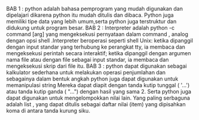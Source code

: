BAB 1 : python adalah bahasa pemprogram yang mudah digunakan dan dipelajari dikarena python itu mudah ditulis dan dibaca. Python juga  memiliki tipe data yang lebih umum,serta python juga terstruktur dan didukung untuk program besar.
BAB 2 : Interpreter adalah python  -c command [arg] yang mengeksekusi pernyataan dalam command , analog dengan opsi shell .Interpreter beroperasi seperti shell Unix: ketika dipanggil dengan input standar yang terhubung ke perangkat tty, ia membaca dan mengeksekusi perintah secara interaktif; ketika dipanggil dengan argumen nama file atau dengan file sebagai input standar, ia membaca dan mengeksekusi skrip dari file itu.
BAB 3 : python dapat digunakan sebagai kalkulator sederhana untuk melakukan operasi penjumlahan dan sebagainya dalam bentuk angkah python juga dapat digunakan untuk memanipulasi string Mereka dapat diapit dengan tanda kutip tunggal ( '...') atau tanda kutip ganda ( "...") dengan hasil yang sama 2. Serta python juga dapat digunakan untuk mengelompokkan nilai lain. Yang paling serbaguna adalah list , yang dapat ditulis sebagai daftar nilai (item) yang dipisahkan koma di antara tanda kurung siku.
